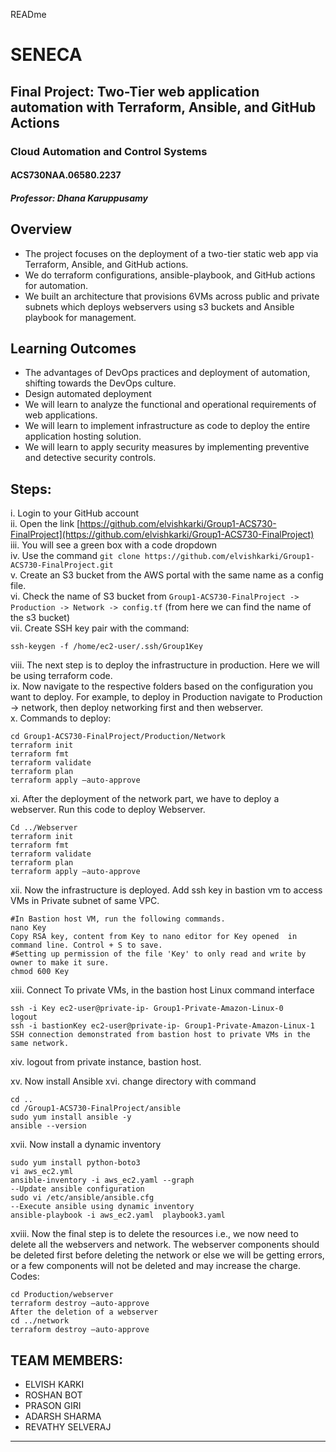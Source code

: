 READme 
# SENECA
## Final Project: Two-Tier web application automation with Terraform, Ansible, and GitHub Actions
### Cloud Automation and Control Systems
#### ACS730NAA.06580.2237
##### Professor: Dhana Karuppusamy

## Overview
- The project focuses on the deployment of a two-tier static web app via Terraform, Ansible, and GitHub actions.
- We do terraform configurations, ansible-playbook, and GitHub actions for automation.
- We built an architecture that provisions 6VMs across public and private subnets which deploys webservers using s3 buckets and Ansible playbook for management.

## Learning Outcomes
- The advantages of DevOps practices and deployment of automation, shifting towards the DevOps culture.
- Design automated deployment
- We will learn to analyze the functional and operational requirements of web applications.
- We will learn to implement infrastructure as code to deploy the entire application hosting solution.
- We will learn to apply security measures by implementing preventive and detective security controls. 

## Steps:
i. Login to your GitHub account  
ii. Open the link [https://github.com/elvishkarki/Group1-ACS730-FinalProject](https://github.com/elvishkarki/Group1-ACS730-FinalProject)  
iii. You will see a green box with a code dropdown  
iv. Use the command `git clone https://github.com/elvishkarki/Group1-ACS730-FinalProject.git`  
v. Create an S3 bucket from the AWS portal with the same name as a config file.  
vi. Check the name of S3 bucket from `Group1-ACS730-FinalProject -> Production -> Network -> config.tf` (from here we can find the name of the s3 bucket)   
vii. Create SSH key pair with the command:
```
ssh-keygen -f /home/ec2-user/.ssh/Group1Key
```
viii. The next step is to deploy the infrastructure in production. Here we will be using terraform code.  
ix. Now navigate to the respective folders based on the configuration you want to deploy. For example, to deploy in Production navigate to Production -> network, then deploy networking first and then webserver.  
x. Commands to deploy:
```
cd Group1-ACS730-FinalProject/Production/Network
terraform init
terraform fmt
terraform validate
terraform plan
terraform apply –auto-approve
```
xi. After the deployment of the network part, we have to deploy a webserver. Run this code to deploy Webserver.
```
Cd ../Webserver
terraform init
terraform fmt
terraform validate
terraform plan
terraform apply –auto-approve
```
xii. Now the infrastructure is deployed. Add ssh key in bastion vm to access VMs in Private subnet of same VPC.  
```
#In Bastion host VM, run the following commands.
nano Key
Copy RSA key, content from Key to nano editor for Key opened  in command line. Control + S to save.
#Setting up permission of the file 'Key' to only read and write by owner to make it sure.
chmod 600 Key
```
xiii. Connect To private VMs, in the bastion host Linux command interface  
```
ssh -i Key ec2-user@private-ip- Group1-Private-Amazon-Linux-0
logout
ssh -i bastionKey ec2-user@private-ip- Group1-Private-Amazon-Linux-1
SSH connection demonstrated from bastion host to private VMs in the same network.
```

xiv. logout from private instance, bastion host.

xv. Now install Ansible
xvi. change directory with command 
```
cd ..
cd /Group1-ACS730-FinalProject/ansible
sudo yum install ansible -y
ansible --version
```
xvii. Now install a dynamic inventory 
```
sudo yum install python-boto3
vi aws_ec2.yml
ansible-inventory -i aws_ec2.yaml --graph
--Update ansible configuration
sudo vi /etc/ansible/ansible.cfg
--Execute ansible using dynamic inventory
ansible-playbook -i aws_ec2.yaml  playbook3.yaml
```
xviii. Now the final step is to delete the resources i.e., we now need to delete all the webservers and network. The webserver components should be deleted first before deleting the network or else we will be getting errors, or a few components will not be deleted and may increase the charge.
Codes:
```
cd Production/webserver
terraform destroy –auto-approve
After the deletion of a webserver 
cd ../network
terraform destroy –auto-approve
```

## TEAM MEMBERS:
- ELVISH KARKI
- ROSHAN BOT
- PRASON GIRI
- ADARSH SHARMA
- REVATHY SELVERAJ

---
